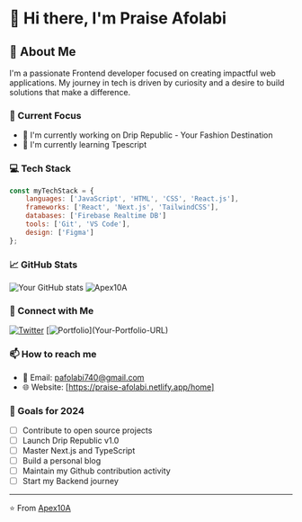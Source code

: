 # 👋 Hi there, I'm Praise Afolabi

## 🚀 About Me
I'm a passionate Frontend developer focused on creating impactful web applications. My journey in tech is driven by curiosity and a desire to build solutions that make a difference.

### 🎯 Current Focus
- 🔭 I'm currently working on Drip Republic - Your Fashion Destination
- 🌱 I'm currently learning Tpescript

### 💻 Tech Stack
```javascript
const myTechStack = {
    languages: ['JavaScript', 'HTML', 'CSS', 'React.js'],
    frameworks: ['React', 'Next.js', 'TailwindCSS'],
    databases: ['Firebase Realtime DB']
    tools: ['Git', 'VS Code'],
    design: ['Figma']
};
```


### 📈 GitHub Stats
![Your GitHub stats](https://github-readme-stats.vercel.app/api?username=Apex10A&show_icons=true&theme=radical)
<img src="https://github-profile-trophy.vercel.app/?username=Apex10A" alt="Apex10A" />

### 🤝 Connect with Me
[![Twitter](https://x.com/dev_apexxr)](Your-Twitter-URL)
[![Portfolio]([https://img.shields.io/badge/Portfolio-000000?style=for-the-badge&logo=About.me&logoColor=white](https://praise-afolabi.netlify.app/home))](Your-Portfolio-URL)

### 📫 How to reach me
- 📧 Email: pafolabi740@gmail.com
- 🌐 Website: [https://praise-afolabi.netlify.app/home]

### 🎯 Goals for 2024
- [ ] Contribute to open source projects
- [ ] Launch Drip Republic v1.0
- [ ] Master Next.js and TypeScript
- [ ] Build a personal blog
- [ ] Maintain my Github contribution activity
- [ ] Start my Backend journey

---
⭐️ From [Apex10A](https://github.com/Apex10A)
